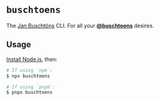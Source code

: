 # `buschtoens`

The [Jan Buschtöns][website] CLI. For all your [**@buschtoens**][github]
desires.

[website]: https://jan.buschtoens.me
[github]: https://github.com/buschtoens

## Usage

[Install Node.js][volta], then:

```sh
# If using `npm`:
$ npx buschtoens

# If using `pnpm`:
$ pnpx buschtoens
```

[volta]: https://volta.sh

